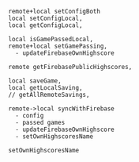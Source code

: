     remote+local setConfigBoth
    local setConfigLocal,
    local getConfigLocal,

    local isGamePassedLocal,
    remote+local setGamePassing,
      - updateFirebaseOwnHighscore

    remote getFirebasePublicHighscores,

    local saveGame,
    local getLocalSaving,
    // getAllRemoteSavings,

    remote->local syncWithFirebase
      - config
      - passed games
      - updateFirebaseOwnHighscore
      - setOwnHighscoresName

    setOwnHighscoresName
